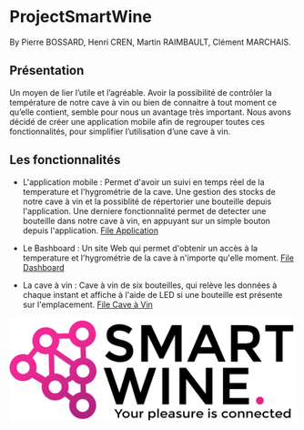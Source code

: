 # ProjectSmartWine
By Pierre BOSSARD, Henri CREN, Martin RAIMBAULT, Clément MARCHAIS.

## Présentation

Un  moyen de lier l’utile et l’agréable. Avoir la possibilité de contrôler la température de notre cave à vin ou bien de connaitre 
à tout moment ce qu’elle contient, semble pour  nous un avantage très important. Nous avons décidé de créer une application mobile 
afin de regrouper toutes ces fonctionnalités, pour simplifier l’utilisation d’une cave à vin.

## Les fonctionnalités 

* L'application mobile : Permet d'avoir un suivi en temps réel de la temperature et l'hygrométrie de la cave. Une gestion des stocks 
de notre cave à vin et la possiblité de répertorier une bouteille depuis l'application. Une derniere fonctionnalité permet de detecter
une bouteille dans notre cave à vin, en appuyant sur un simple bouton depuis l'application. 
[File Application](/Application%20Mobile)

* Le Bashboard : Un site Web qui permet d'obtenir un accès à la temperature et l'hygrométrie de la cave à n'importe qu'elle moment.
[File Dashboard](/Dashboard)

* La cave à vin : Cave à vin de six bouteilles, qui relève les données à chaque instant et affiche à l'aide de LED si une bouteille
est présente sur l'emplacement. [File Cave à Vin](/Cave%20à%20Vin)


![alt text](https://github.com/clemeMnt/ProjectSmartWine/blob/main/Images/SmartWine/LOGO-NOIR-PNG.png "Logo SmartWine")
